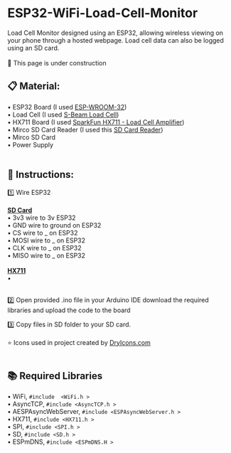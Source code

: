 # ESP32-WiFi-Load-Cell-Monitor
Load Cell Monitor designed using an ESP32, allowing wireless viewing on your phone through a hosted webpage.  Load cell data can also be logged using an SD card.
<br/><br/>
🚧 This page is under construction<br/>
<h2>📋 Material:</h2>
•  ESP32 Board (I used <a href="https://www.amazon.com/AITRIP-Development-Microcontroller-Integrated-Amplifiers/dp/B0B19KRPRC/ref=sr_1_5?crid=2V78DRIQ2YHNC&keywords=airtip+esp32+usb+c&qid=1687975641&sprefix=airtip+esp32+usb%2Caps%2C130&sr=8-5">ESP-WROOM-32</a>) <br/>
•  Load Cell (I used <a href="https://www.amazon.com/Portable-High-Precision-Pressure-Tension-Weighing/dp/B077YHNNCP/ref=sr_1_10?crid=2D2NQGT8I60AP&keywords=arduino+load+cell+s+beam&qid=1687975736&sprefix=arduino+load+cell+s+beam%2Caps%2C116&sr=8-10">S-Beam Load Cell</a>)<br/>
•  HX711 Board (I used <a href="https://www.amazon.com/SparkFun-Load-Cell-Amplifier-HX711/dp/B079LVMC6X/ref=sr_1_3?crid=2LGIDV7QPOFLD&keywords=hx711&qid=1687975811&sprefix=hx71%2Caps%2C129&sr=8-3">SparkFun HX711 - Load Cell Amplifier</a>)<br/>
•  Mirco SD Card Reader (I used this <a href="https://www.amazon.com/UMLIFE-Interface-Conversion-Compatible-Raspberry/dp/B0989SM146/ref=sr_1_4?crid=17GH67ZH9OQ3M&keywords=arduino+micro+sd+reader&qid=1687975929&sprefix=arduino+micro+sd+reade%2Caps%2C126&sr=8-4">SD Card Reader</a>)<br/>
•  Mirco SD Card<br/>
•  Power Supply <br/>
<br />
<h2>📄 Instructions:</h2>
1️⃣ Wire ESP32
<br/>
<br/>
<b><u>SD Card</u></b><br/>
•  3v3 wire to 3v ESP32<br/>
•  GND wire to ground on ESP32<br/>
•  CS wire to _ on ESP32<br/>
•  MOSI wire to _ on ESP32<br/>
•  CLK wire to _ on ESP32<br/>
•  MISO wire to _ on ESP32<br/>
<br/>
<b><u>HX711</u></b><br/>
•  <br/>
<br/>

2️⃣ Open provided .ino file in your Arduino IDE download the required libraries and upload the code to the board
<br/>

3️⃣ Copy files in SD folder to your SD card.
<br/>
<br/>
⭐ Icons used in project created by <a href="https://dryicons.com">DryIcons.com</a>
<br/>
<br/>
<h2>📚 Required Libraries</h2>
•  WiFi, <code>#include  &lt;WiFi.h &gt;</code></br>
•  AsyncTCP, <code>#include &lt;AsyncTCP.h &gt;</code></br>
•  AESPAsyncWebServer, <code>#include &lt;ESPAsyncWebServer.h &gt;</code></br>
•  HX711, <code>#include &lt;HX711.h &gt;</code></br>
•  SPI, <code>#include &lt;SPI.h &gt;</code></br>
•  SD, <code>#include &lt;SD.h &gt;</code></br>
•  ESPmDNS, <code>#include &lt;ESPmDNS.H &gt;</code></br>




